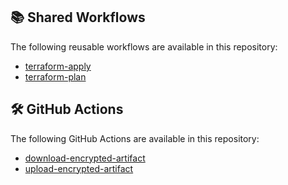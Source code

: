 <!-- BEGIN SHARED WORKFLOWS -->

## 📚 Shared Workflows

The following reusable workflows are available in this repository:

- [terraform-apply](./.github/workflows/README.md#terraform-apply-workflow)
- [terraform-plan](./.github/workflows/README.md#terraform-plan-workflow)

<!-- END SHARED WORKFLOWS -->

<!-- BEGIN ACTIONS -->

## 🛠️ GitHub Actions

The following GitHub Actions are available in this repository:

- [download-encrypted-artifact](download-encrypted-artifact/README.md)
- [upload-encrypted-artifact](upload-encrypted-artifact/README.md)

<!-- END ACTIONS -->
